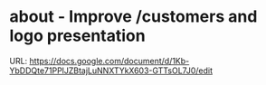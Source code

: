 # about - Improve /customers and logo presentation

URL: https://docs.google.com/document/d/1Kb-YbDDQte71PPlJZBtajLuNNXTYkX603-GTTsOL7J0/edit
